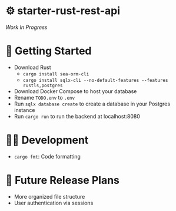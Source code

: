 # ⚙️ starter-rust-rest-api
*Work In Progress*

# 🚀 Getting Started
- Download Rust
	- `cargo install sea-orm-cli`
	- `cargo install sqlx-cli --no-default-features --features rustls,postgres`
- Download Docker Compose to host your database
- Rename `TODO.env` to `.env`
- Run `sqlx database create` to create a database in your Postgres instance
- Run `cargo run` to run the backend at localhost:8080

# 🧑‍🚀 Development
- `cargo fmt`: Code formatting

# 📆 Future Release Plans
- More organized file structure
- User authentication via sessions